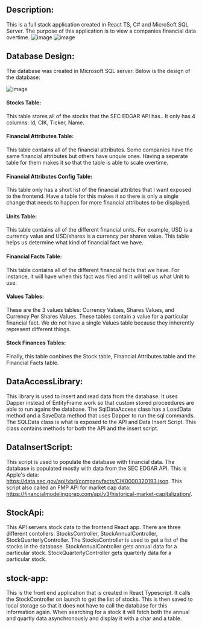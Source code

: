 ## **Description**:
This is a full stack application created in React TS, C# and MicroSoft SQL Server. The purpose of this application is to view a companies financial data overtime. 
![image](https://github.com/brandencall/StockApp/assets/54908229/43546adc-7514-468c-8b04-e77565e7b265)
![image](https://github.com/brandencall/StockApp/assets/54908229/8944a34c-1e6a-41c0-b4bf-1cae3067de49)

## **Database Design**:
The database was created in Microsoft SQL server. Below is the design of the database: 

![image](https://github.com/brandencall/StockApp/assets/54908229/3b3cf600-180f-4ef7-844d-aeb5f0a6e8d1)

#### **Stocks Table**:
This table stores all of the stocks that the SEC EDGAR API has.. It only has 4 columns: Id, CIK, Ticker, Name.

#### **Financial Attributes Table**:
This table contains all of the financial attributes. Some companies have the same financial attributes but others have unquie ones. Having a seperate table for them makes it so that
the table is able to scale overtime.

#### **Financial Attributes Config Table**:
This table only has a short list of the financial attribtes that I want exposed to the frontend. Have a table for this makes it so there is only a single change that needs to happen
for more financial attributes to be displayed.

#### **Units Table**:
This table contains all of the different financial units. For example, USD is a currency value and USD/shares is a currency per shares value. This table helps us determine what kind
of financial fact we have.

#### **Financial Facts Table**:
This table contains all of the different financial facts that we have. For instance, it will have when this fact was filed and it will tell us what Unit to use.

#### **Values Tables**:
These are the 3 values tables: Currency Values, Shares Values, and Currency Per Shares Values. These tables contain a value for a particular financial fact. We do not have a single 
Values table because they inherently represent different things.

#### **Stock Finances Tables**:
Finally, this table conbines the Stock table, Financial Attributes table and the Financial Facts table.

## **DataAccessLibrary**:
This library is used to insert and read data from the database. It uses Dapper instead of EntityFrame work so that custom stored proceedures are able to run agains the database.
The SqlDataAccess class has a LoadData method and a SaveData method that uses Dapper to run the sql commands. The SQLData class is what is exposed to the API and Data Insert Script.
This class contains methods for both the API and the insert script.

## **DataInsertScript**:
This script is used to populate the database with financial data. The database is populated mostly with data from the SEC EDGAR API. This is Apple's data: https://data.sec.gov/api/xbrl/companyfacts/CIK0000320193.json.
This script also called an FMP API for market cap data: https://financialmodelingprep.com/api/v3/historical-market-capitalization/.

## **StockApi**:
This API servers stock data to the frontend React app. There are three different contollers: StocksController, StockAnnualController, StockQuarterlyController. The StocksController
is used to get a list of the stocks in the database. StockAnnualController gets annual data for a particular stock. StockQuarterlyController gets quarterly data for a particular stock.

## **stock-app**:
This is the front end application that is created in React Typescript. It calls the StockController on launch to get the list of stocks. This is then saved to local storage so that it
does not have to call the database for this information again. When searching for a stock it will fetch both the annual and quartly data asynchronously and display it with a char
and a table.

